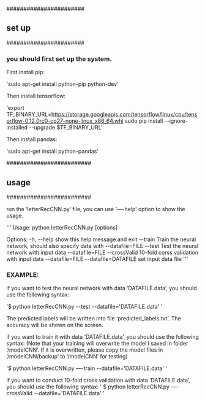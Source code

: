 #######################
## set up
#######################
### you should first set up the system.

First install pip:

'sudo apt-get install python-pip python-dev'

Then install tensorflow:

'export TF_BINARY_URL=https://storage.googleapis.com/tensorflow/linux/cpu/tensorflow-0.12.0rc0-cp27-none-linux_x86_64.whl
sudo pip install --ignore-installed --upgrade $TF_BINARY_URL'

Then install pandas:

'sudo apt-get install python-pandas'


#########################
## usage
#########################

run the ‘letterRecCNN.py’ file, you can use ‘—-help’ option to show the usage.

'''
Usage: python letterRecCNN.py [options]

Options:
  -h, --help           show this help message and exit
  --train              Train the neural network, should also specify data with
                       --datafile=FILE
  --test               Test the neural network with input data --datafile=FILE
  --crossValid         10-fold corss validation with input data
                       --datafile=FILE
  --datafile=DATAFILE  set input data file
'''

### EXAMPLE:
if you want to test the neural network with data ‘DATAFILE.data’, you should use the following syntax:

'$ python letterRecCNN.py --test --datafile='DATAFILE.data' '

The predicted labels will be written into file ‘predicted_labels.txt’. The accuracy will be shown on the screen. 


if you want to train it with data ‘DATAFILE.data’, you should use the following syntax:
(Note that your training will overwrite the model I saved in folder ‘/modelCNN’. If it is overwritten, please copy the model files in ‘/modelCNN/backup’ to ‘/modelCNN’ for testing)

'$ python letterRecCNN.py —-train --datafile='DATAFILE.data' '



if you want to conduct 10-fold cross validation with data ‘DATAFILE.data’, you should use the following syntax:
' $ python letterRecCNN.py —-crossValid --datafile='DATAFILE.data' '

